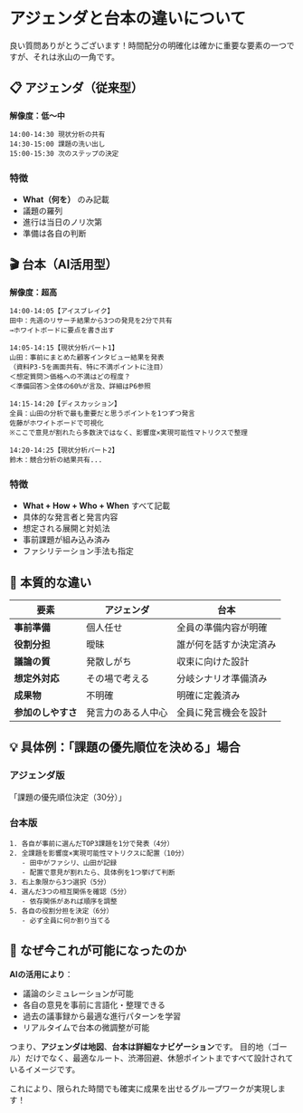 # アジェンダと台本の違いについて

良い質問ありがとうございます！時間配分の明確化は確かに重要な要素の一つですが、それは氷山の一角です。

## 📋 アジェンダ（従来型）
**解像度：低〜中**
```
14:00-14:30 現状分析の共有
14:30-15:00 課題の洗い出し  
15:00-15:30 次のステップの決定
```

### 特徴
- **What（何を）** のみ記載
- 議題の羅列
- 進行は当日のノリ次第
- 準備は各自の判断

## 🎬 台本（AI活用型）
**解像度：超高**
```
14:00-14:05【アイスブレイク】
田中：先週のリサーチ結果から3つの発見を2分で共有
→ホワイトボードに要点を書き出す

14:05-14:15【現状分析パート1】
山田：事前にまとめた顧客インタビュー結果を発表
（資料P3-5を画面共有、特に不満ポイントに注目）
＜想定質問＞価格への不満はどの程度？
＜準備回答＞全体の60%が言及、詳細はP6参照

14:15-14:20【ディスカッション】
全員：山田の分析で最も重要だと思うポイントを1つずつ発言
佐藤がホワイトボードで可視化
※ここで意見が割れたら多数決ではなく、影響度×実現可能性マトリクスで整理

14:20-14:25【現状分析パート2】
鈴木：競合分析の結果共有...
```

### 特徴
- **What + How + Who + When** すべて記載
- 具体的な発言者と発言内容
- 想定される展開と対処法
- 事前課題が組み込み済み
- ファシリテーション手法も指定

## 🎯 本質的な違い

| 要素 | アジェンダ | 台本 |
|------|------------|------|
| **事前準備** | 個人任せ | 全員の準備内容が明確 |
| **役割分担** | 曖昧 | 誰が何を話すか決定済み |
| **議論の質** | 発散しがち | 収束に向けた設計 |
| **想定外対応** | その場で考える | 分岐シナリオ準備済み |
| **成果物** | 不明確 | 明確に定義済み |
| **参加のしやすさ** | 発言力のある人中心 | 全員に発言機会を設計 |

## 💡 具体例：「課題の優先順位を決める」場合

### アジェンダ版
「課題の優先順位決定（30分）」

### 台本版
```
1. 各自が事前に選んだTOP3課題を1分で発表（4分）
2. 全課題を影響度×実現可能性マトリクスに配置（10分）
   - 田中がファシリ、山田が記録
   - 配置で意見が割れたら、具体例を1つ挙げて判断
3. 右上象限から3つ選択（5分）
4. 選んだ3つの相互関係を確認（5分）
   - 依存関係があれば順序を調整
5. 各自の役割分担を決定（6分）
   - 必ず全員に何か割り当てる
```

## 🚀 なぜ今これが可能になったのか

**AIの活用により**：
- 議論のシミュレーションが可能
- 各自の意見を事前に言語化・整理できる
- 過去の議事録から最適な進行パターンを学習
- リアルタイムで台本の微調整が可能

つまり、**アジェンダは地図**、**台本は詳細なナビゲーション**です。
目的地（ゴール）だけでなく、最適なルート、渋滞回避、休憩ポイントまですべて設計されているイメージです。

これにより、限られた時間でも確実に成果を出せるグループワークが実現します！